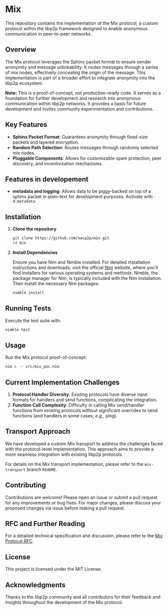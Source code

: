 # Mix

This repository contains the implementation of the Mix protocol, a custom protocol within the libp2p framework
designed to enable anonymous communication in peer-to-peer networks.

## Overview

The Mix protocol leverages the Sphinx packet format to ensure sender anonymity and message unlinkability.
It routes messages through a series of mix nodes, effectively concealing the origin of the message.
This implementation is part of a broader effort to integrate anonymity into the libp2p ecosystem.

**Note:** This is a proof-of-concept, not production-ready code.
It serves as a foundation for further development and research into anonymous communication within libp2p networks.
It provides a basis for future development and invites community experimentation and contributions.

## Key Features

- **Sphinx Packet Format**: Guarantees anonymity through fixed-size packets and layered encryption.
- **Random Path Selection**: Routes messages through randomly selected mix nodes.
- **Pluggable Components**: Allows for customizable spam protection, peer discovery, and incentivization mechanisms.

## Features in developement

- **metadata and logging**: Allows data to be piggy-backed on top of a sphinx packet in plain-text for development purposes. Activate with `-d:metadata`

## Installation

1. **Clone the repository**

   ```bash
   git clone https://github.com/vacp2p/mix.git
   cd mix
   ```

2. **Install Dependencies**

   Ensure you have Nim and Nimble installed. For detailed installation instructions and downloads,
   visit the official [Nim](https://nim-lang.org) website, where you'll find installers for various operating systems and methods.
   Nimble, the package manager for Nim, is typically included with the Nim installation.
   Then install the necessary Nim packages:

   ```bash
   nimble install
   ```
   
## Running Tests

Execute the test suite with:

   ```bash
   nimble test
   ```

## Usage

Run the Mix protocol proof-of-concept:

   ```bash
   nim c -r src/mix_poc.nim
   ```

## Current Implementation Challenges

1. **Protocol Handler Diversity**: Existing protocols have diverse input formats for handlers and send functions,
complicating the integration.
2. **Function Call Complexity**: Difficulty in calling Mix send/handler functions from existing protocols
without significant overrides to send functions (and handlers in some cases, *e.g.,* ping).

## Transport Approach

We have developed a custom Mix transport to address the challenges faced with the protocol-level implementation.
This approach aims to provide a more seamless integration with existing libp2p protocols.

For details on the Mix transport implementation, please refer to the `mix-transport` branch `README`.

## Contributing

Contributions are welcome! Please open an issue or submit a pull request for any improvements or bug fixes.
For major changes, please discuss your proposed changes via issue before making a pull request.

## RFC and Further Reading

For a detailed technical specification and discussion, please refer to the [Mix Protocol RFC](https://rfc.vac.dev/vac/raw/mix/).

## License

This project is licensed under the MIT License.

## Acknowledgments

Thanks to the libp2p community and all contributors for their feedback and insights throughout the development
of the Mix protocol.

